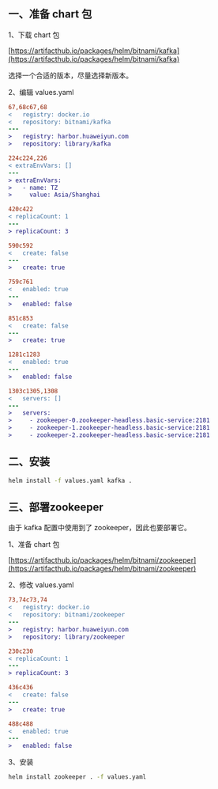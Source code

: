 ## 一、准备 chart 包

1、下载 chart 包

   [https://artifacthub.io/packages/helm/bitnami/kafka](https://artifacthub.io/packages/helm/bitnami/kafka)

   选择一个合适的版本，尽量选择新版本。

2、编辑 values.yaml

   ```diff
   67,68c67,68
   <   registry: docker.io
   <   repository: bitnami/kafka
   ---
   >   registry: harbor.huaweiyun.com
   >   repository: library/kafka
   
   224c224,226
   < extraEnvVars: []
   ---
   > extraEnvVars: 
   >   - name: TZ
   >     value: Asia/Shanghai
   
   420c422
   < replicaCount: 1
   ---
   > replicaCount: 3
   
   590c592
   <   create: false
   ---
   >   create: true
   
   759c761
   <   enabled: true
   ---
   >   enabled: false
   
   851c853
   <   create: false
   ---
   >   create: true
   
   1281c1283
   <   enabled: true
   ---
   >   enabled: false
   
   1303c1305,1308
   <   servers: []
   ---
   >   servers: 
   >     - zookeeper-0.zookeeper-headless.basic-service:2181
   >     - zookeeper-1.zookeeper-headless.basic-service:2181
   >     - zookeeper-2.zookeeper-headless.basic-service:2181
   ```

   

## 二、安装

```bash
helm install -f values.yaml kafka .
```



## 三、部署zookeeper

由于 kafka 配置中使用到了 zookeeper，因此也要部署它。

1、准备 chart 包

   [https://artifacthub.io/packages/helm/bitnami/zookeeper](https://artifacthub.io/packages/helm/bitnami/zookeeper)

2、修改 values.yaml

   ```diff
   73,74c73,74
   <   registry: docker.io
   <   repository: bitnami/zookeeper
   ---
   >   registry: harbor.huaweiyun.com
   >   repository: library/zookeeper
   
   230c230
   < replicaCount: 1
   ---
   > replicaCount: 3
   
   436c436
   <   create: false
   ---
   >   create: true
   
   488c488
   <   enabled: true
   ---
   >   enabled: false
   ```

3、安装

   ```bash
   helm install zookeeper . -f values.yaml
   ```

   
